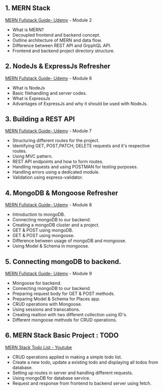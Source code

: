 ## 1. MERN Stack 
[MERN Fullstack Guide- Udemy](https://www.udemy.com/course/react-nodejs-express-mongodb-the-mern-fullstack-guide/) - Module 2
 * What is MERN?
 * Decoupled frontend and backend concept.
 * Outline architecture of MERN and data flow.
 * Difference between REST API and GrpphQL API.
 * Frontend and backend project directory structure.

 ## 2. NodeJs & ExpressJs Refresher
[MERN Fullstack Guide- Udemy](https://www.udemy.com/course/react-nodejs-express-mongodb-the-mern-fullstack-guide/) - Module 6 <br/>

 * What is NodeJs
 * Basic filehandling and server codes.
 * What is ExpressJs
 * Advantages of ExpressJs and why it should be used with NodeJs.
 
 ## 3. Building a REST API
[MERN Fullstack Guide- Udemy](https://www.udemy.com/course/react-nodejs-express-mongodb-the-mern-fullstack-guide/) - Module 7 <br/>

 * Structuring different routes for the project.
 * Identifying GET, POST,PATCH, DELETE requests and it's respective routes.
 * Using MVC pattern.
 * REST API endpoints and how to form routes.
 * Handling requests and using POSTMAN for testing purposes.
 * Handling errors using a dedicated module.
 * Validation using express-validator.
 
 
 ## 4. MongoDB & Mongoose Refresher
[MERN Fullstack Guide- Udemy](https://www.udemy.com/course/react-nodejs-express-mongodb-the-mern-fullstack-guide/) - Module 8 <br/>

 
 * Introduction to mongoDB.
 * Connecting mongoDB to our backend.
 * Creating a mongoDB cluster and a project.
 * GET & POST using mongoDB.
 * GET & POST using mongoose.
 * Difference between usage of mongoDB and mongoose.
 * Using Model & Schema in mongoose.
 
 
  ## 5. Connecting mongoDB to backend.
[MERN Fullstack Guide- Udemy](https://www.udemy.com/course/react-nodejs-express-mongodb-the-mern-fullstack-guide/) - Module 9 <br/>

 
 * Mongoose for backend.
 * Connecting mongoDB to our backend.
 * Preparing request body for GET & POST methods.
 * Preparing Model & Schema for Places app.
 * CRUD operations with Mongoose.
 * Using sessions and transcations.
 * Creating realtion with two different collection using ID's.
 * Different mongoose methods for CRUD operations.
 
 ## 6. MERN Stack Basic Project : TODO
[MERN Stack Todo List - Youtube](https://www.youtube.com/watch?v=bRRA-SrNyxg&t=1748s) 


 * CRUD operations applied in making a simple todo list.
 * Create a new todo, update a existing todo and displaying all todos from database. 
 * Setting up routes in server and handling different requests.
 * Using mongoDB for database service.
 * Request and response from frontend to backend server using fetch.
